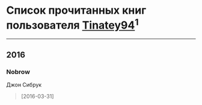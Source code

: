 # Список прочитанных книг пользователя [Tinatey94](http://vk.com/id36469912)<sup>1</sup>
---

## 2016

### Nobrow
Джон Сибрук
> [2016-03-31] 




